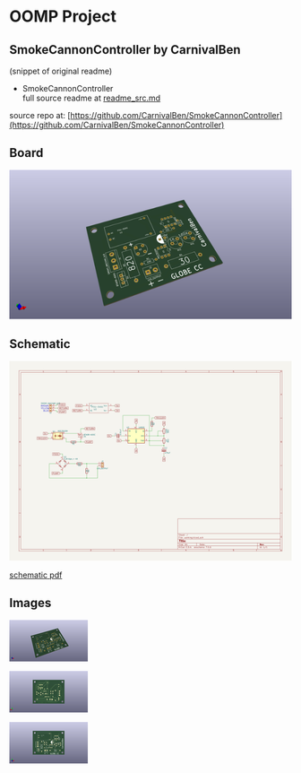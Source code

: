 # OOMP Project  
## SmokeCannonController  by CarnivalBen  
  
(snippet of original readme)  
  
- SmokeCannonController  
  full source readme at [readme_src.md](readme_src.md)  
  
source repo at: [https://github.com/CarnivalBen/SmokeCannonController](https://github.com/CarnivalBen/SmokeCannonController)  
## Board  
  
[![working_3d.png](working_3d_600.png)](working_3d.png)  
## Schematic  
  
[![working_schematic.png](working_schematic_600.png)](working_schematic.png)  
  
[schematic pdf](working_schematic.pdf)  
## Images  
  
[![working_3d.png](working_3d_140.png)](working_3d.png)  
  
[![working_3d_back.png](working_3d_back_140.png)](working_3d_back.png)  
  
[![working_3d_front.png](working_3d_front_140.png)](working_3d_front.png)  
